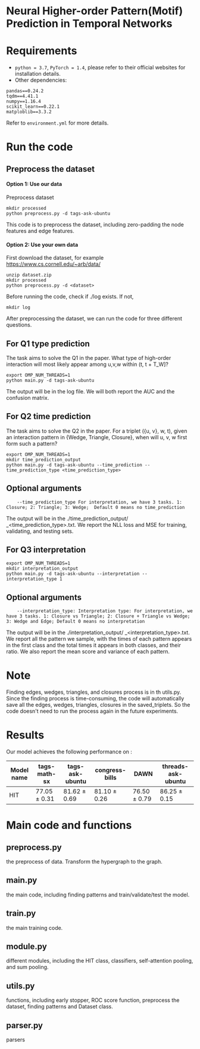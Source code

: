 # Neural Higher-order Pattern(Motif) Prediction in Temporal Networks

# Requirements
* `python = 3.7`, `PyTorch = 1.4`, please refer to their official websites for installation details.
* Other dependencies:
```{bash}
pandas==0.24.2
tqdm==4.41.1
numpy==1.16.4
scikit_learn==0.22.1
matploblib==3.3.2
```
Refer to `environment.yml` for more details.

# Run the code
## Preprocess the dataset
#### Option 1: Use our data

Preprocess dataset
```{bash}
mkdir processed
python preprocess.py -d tags-ask-ubuntu
```

This code is to preprocess the dataset, including zero-padding the node features and edge features.

#### Option 2: Use your own data
First download the dataset, for example https://www.cs.cornell.edu/~arb/data/
```{bash}
unzip dataset.zip
mkdir processed
python preprocess.py -d <dataset>
```

Before running the code, check if ./log exists. If not, 

```{bash}
mkdir log
```

After preprocessing the dataset, we can run the code for three different questions.
## For Q1 type prediction
The task aims to solve the Q1 in the paper. What type of high-order interaction will most likely appear among u,v,w within (t, t + T_W]?

```{bash}
export OMP_NUM_THREADS=1
python main.py -d tags-ask-ubuntu
```

The output will be in the log file. We will both report the AUC and the confusion matrix.

## For Q2 time prediction
The task aims to solve the Q2 in the paper. For a triplet ({u, v}, w, t), given an interaction pattern in {Wedge, Triangle, Closure}, when will u, v, w first form such
a pattern?

```{bash}
export OMP_NUM_THREADS=1
mkdir time_prediction_output
python main.py -d tags-ask-ubuntu --time_prediction --time_prediction_type <time_prediction_type>
```
## Optional arguments
```{txt}
    --time_prediction_type For interpretation, we have 3 tasks. 1: Closure; 2: Triangle; 3: Wedge;  Default 0 means no time_prediction
```

The output will be in the ./time_prediction_output/ <dataset>_<time_prediction_type>.txt.
We report the NLL loss and MSE for training, validating, and testing sets.


## For Q3 interpretation
```{bash}
export OMP_NUM_THREADS=1
mkdir interpretation_output
python main.py -d tags-ask-ubuntu --interpretation --interpretation_type 1
```

## Optional arguments
```{txt}
    --interpretation_type: Interpretation type: For interpretation, we have 3 tasks. 1: Closure vs Triangle; 2: Closure + Triangle vs Wedge; 3: Wedge and Edge; Default 0 means no interpretation
```
The output will be in the ./interpretation_output/ <dataset>_<interpretation_type>.txt.
We report all the pattern we sample, with the times of each pattern appears in the first class and the total times it appears in both classes, and their ratio. We also report the mean score and variance of each pattern.


# Note

Finding edges, wedges, triangles, and closures process is in th utils.py. Since the finding process is time-consuming, the code will automatically save all the edges, wedges, triangles, closures in the saved_triplets. So the code doesn't need to run the process again in the future experiments.

# Results

Our model achieves the following performance on :

| Model name         |    tags-math-sx   | tags-ask-ubuntu |   congress-bills   |      DAWN       |  threads-ask-ubuntu  |
| ------------------ | ----------------- | --------------- | ------------------ |---------------- | -------------------- |
| HIT                |     77.05 ± 0.31    |   81.62 ± 0.69   |     81.10 ± 0.26    |   76.50 ± 0.79   |      86.25 ± 0.15     |

# Main code and functions
    
## preprocess.py
the preprocess of data. Transform the hypergraph to the graph.

## main.py 
the main code, including finding patterns and train/validate/test the model.

## train.py
the main training code.

## module.py
different modules, including the HIT class, classifiers, self-attention pooling, and sum pooling.

## utils.py
functions, including early stopper, ROC score function, preprocess the dataset, finding patterns and Dataset class.

## parser.py
parsers
